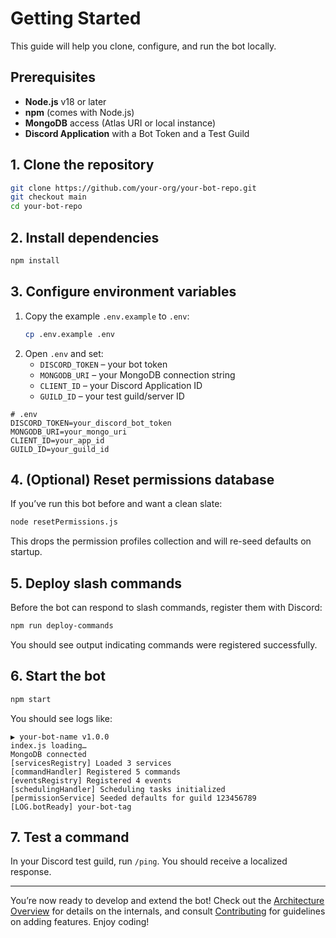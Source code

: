 # Getting Started

This guide will help you clone, configure, and run the bot locally.

## Prerequisites

- **Node.js** v18 or later
- **npm** (comes with Node.js)
- **MongoDB** access (Atlas URI or local instance)
- **Discord Application** with a Bot Token and a Test Guild

## 1. Clone the repository

```bash
git clone https://github.com/your-org/your-bot-repo.git
git checkout main
cd your-bot-repo
```

## 2. Install dependencies

```bash
npm install
```

## 3. Configure environment variables

1. Copy the example `.env.example` to `.env`:
   ```bash
   cp .env.example .env
   ```
2. Open `.env` and set:
   - `DISCORD_TOKEN` – your bot token
   - `MONGODB_URI` – your MongoDB connection string
   - `CLIENT_ID` – your Discord Application ID
   - `GUILD_ID` – your test guild/server ID

```text
# .env
DISCORD_TOKEN=your_discord_bot_token
MONGODB_URI=your_mongo_uri
CLIENT_ID=your_app_id
GUILD_ID=your_guild_id
``` 

## 4. (Optional) Reset permissions database

If you’ve run this bot before and want a clean slate:

```bash
node resetPermissions.js
```

This drops the permission profiles collection and will re-seed defaults on startup.

## 5. Deploy slash commands

Before the bot can respond to slash commands, register them with Discord:

```bash
npm run deploy-commands
```

You should see output indicating commands were registered successfully.

## 6. Start the bot

```bash
npm start
``` 

You should see logs like:

```
▶ your-bot-name v1.0.0
index.js loading…
MongoDB connected
[servicesRegistry] Loaded 3 services
[commandHandler] Registered 5 commands
[eventsRegistry] Registered 4 events
[schedulingHandler] Scheduling tasks initialized
[permissionService] Seeded defaults for guild 123456789
[LOG.botReady] your-bot-tag
```

## 7. Test a command

In your Discord test guild, run `/ping`. You should receive a localized response.

---

You’re now ready to develop and extend the bot! Check out the [Architecture Overview](architecture.md) for details on the internals, and consult [Contributing](contributing.md) for guidelines on adding features. Enjoy coding!

